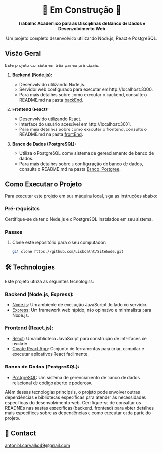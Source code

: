 <h1 align="center">
  🚧 Em Construção 🚧
</h1>

<p align="center">
  <strong>Trabalho Acadêmico para as Disciplinas de Banco de Dados e Desenvolvimento Web</strong>
</p>

<p align="center">
  Um projeto completo desenvolvido utilizando Node.js, React e PostgreSQL.
</p>

## Visão Geral

Este projeto consiste em três partes principais:

1. **Backend (Node.js):**
   - Desenvolvido utilizando Node.js.
   - Servidor web configurado para executar em http://localhost:3000.
   - Para mais detalhes sobre como executar o backend, consulte o README.md na pasta [backEnd](./backEnd/README.md).

2. **Frontend (React):**
   - Desenvolvido utilizando React.
   - Interface do usuário acessível em http://localhost:3001.
   - Para mais detalhes sobre como executar o frontend, consulte o README.md na pasta [frontEnd](./frontEnd/README.md).

3. **Banco de Dados (PostgreSQL):**
   - Utiliza o PostgreSQL como sistema de gerenciamento de banco de dados.
   - Para mais detalhes sobre a configuração do banco de dados, consulte o README.md na pasta [Banco_Postgree](./Banco_Postgree/README.md).

## Como Executar o Projeto

Para executar este projeto em sua máquina local, siga as instruções abaixo:

### Pré-requisitos

Certifique-se de ter o Node.js e o PostgreSQL instalados em seu sistema.

### Passos

1. Clone este repositório para o seu computador:

   ```bash
   git clone https://github.com/LisboaAnt/SiteNode.git


## 🛠 Technologies

Este projeto utiliza as seguintes tecnologias:

### Backend (Node.js, Express):

- [Node.js](https://nodejs.org/): Um ambiente de execução JavaScript do lado do servidor.
- [Express](https://expressjs.com/): Um framework web rápido, não opinativo e minimalista para Node.js.

### Frontend (React.js):

- [React](https://reactjs.org/): Uma biblioteca JavaScript para construção de interfaces de usuário.
- [Create React App](https://create-react-app.dev/): Conjunto de ferramentas para criar, compilar e executar aplicativos React facilmente.

### Banco de Dados (PostgreSQL):

- [PostgreSQL](https://www.postgresql.org/): Um sistema de gerenciamento de banco de dados relacional de código aberto e poderoso.

Além dessas tecnologias principais, o projeto pode envolver outras dependências e bibliotecas específicas para atender às necessidades específicas do desenvolvimento web. Certifique-se de consultar os READMEs nas pastas específicas (backend, frontend) para obter detalhes mais específicos sobre as dependências e como executar cada parte do projeto.

## 💛 Contact

antoniol.carvalho49@gmail.com
